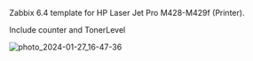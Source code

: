 Zabbix 6.4 template for HP Laser Jet Pro M428-M429f (Printer).

Include counter and TonerLevel

![photo_2024-01-27_16-47-36](https://github.com/yuyuyuyuyuyuyuyuyuyuyuyu/HP-Laser-Jet-Pro-M428-M429f-Printer-Zabbix-Template/assets/59528123/09a19623-3419-4fef-a2ec-22dacd924f23)


